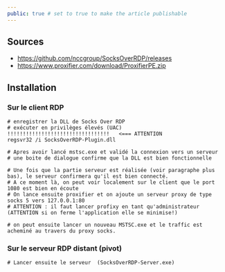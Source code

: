 ```yaml
---
public: true # set to true to make the article publishable
---
```


## Sources
- <https://github.com/nccgroup/SocksOverRDP/releases>
- <https://www.proxifier.com/download/ProxifierPE.zip>

## Installation

### Sur le client RDP

```
# enregistrer la DLL de Socks Over RDP
# exécuter en privilèges élevés (UAC)  !!!!!!!!!!!!!!!!!!!!!!!!!!!!!!!!!   <=== ATTENTION
regsvr32 /i SocksOverRDP-Plugin.dll

# Apres avoir lancé mstsc.exe et validé la connexion vers un serveur
# une boite de dialogue confirme que la DLL est bien fonctionnelle

# Une fois que la partie serveur est réalisée (voir paragraphe plus bas), le serveur confirmera qu'il est bien connecté.
# A ce moment là, on peut voir localement sur le client que le port 1080 est bien en écoute
# On lance ensuite proxifier et on ajoute un serveur proxy de type socks 5 vers 127.0.0.1:80 
# ATTENTION : il faut lancer profixy en tant qu'administrateur (ATTENTION si on ferme l'application elle se minimise!)

# on peut ensuite lancer un nouveau MSTSC.exe et le traffic est acheminé au travers du proxy socks.
```

### Sur le serveur RDP distant (pivot)

```
# Lancer ensuite le serveur  (SocksOverRDP-Server.exe)
```
